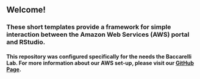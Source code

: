 ## Welcome!

### These short templates provide a framework for simple interaction between the Amazon Web Services (AWS) portal and RStudio.


#### This repository was configured specifically for the needs the Baccarelli Lab. For more information about our AWS set-up, please visit our [GitHub Page](https://baccarellilab.github.io/). 
